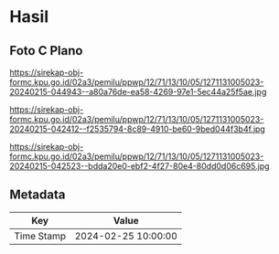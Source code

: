# Hasil

## Foto C Plano

https://sirekap-obj-formc.kpu.go.id/02a3/pemilu/ppwp/12/71/13/10/05/1271131005023-20240215-044943--a80a76de-ea58-4269-97e1-5ec44a25f5ae.jpg

https://sirekap-obj-formc.kpu.go.id/02a3/pemilu/ppwp/12/71/13/10/05/1271131005023-20240215-042412--f2535794-8c89-4910-be60-9bed044f3b4f.jpg

https://sirekap-obj-formc.kpu.go.id/02a3/pemilu/ppwp/12/71/13/10/05/1271131005023-20240215-042523--bdda20e0-ebf2-4f27-80e4-80dd0d06c695.jpg


## Metadata

| Key        | Value               |
| ---------- | ------------------- |
| Time Stamp | 2024-02-25 10:00:00 |



